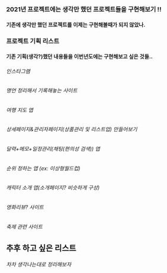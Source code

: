 ### 2021년 프로젝트에는 생각만 했던 프로젝트들을 구현해보기 !!
#### 기존에 생각만 했던 프로젝트를 이제는 구현해볼때가 되지 않았나.

### 프로젝트 기획 리스트
#### 기존 기획(생각?)했던 내용들을 이번년도에는 구현해보고 싶은 것들..
  ###### 인스타그램
  ###### 명언 정리해서 기록해놓는 사이트
  ###### 여행 지도 앱
  ###### 상세페이지&관리자페이지(상품관리 및 리스트업) 만들어보기
  ###### 달력+메모+일정관리(채팅(편의성 검색)) 앱
  ###### 순위 정하는 앱 (ex: 이상형월드컵)
  ###### 캐릭터 소개 앱(소개페이지? 비슷하게 구성)
  ###### 영화리뷰? 사이트
  ###### 축제 관련 사이트


## 추후 하고 싶은 리스트
  ###### 차차 생각나는대로 정리해보자